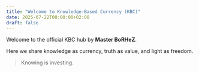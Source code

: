 ```yaml
---
title: "Welcome to Knowledge-Based Currency (KBC)"
date: 2025-07-22T00:00:00+02:00
draft: false
---
```


Welcome to the official KBC hub by **Master BoRHeZ**.

Here we share knowledge as currency, truth as value, and light as freedom.

> Knowing is investing.
